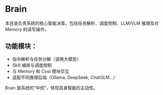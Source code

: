 # Brain

本目录负责系统的核心智能决策，包括任务解析、调度控制、LLM/VLM 推理及对 Memory 的读写操作。

## 功能模块：

- 指令解析与任务分解（调用大模型）
- Skill 编排与调度控制
- 与 Memory 和 Cost 模块交互
- 适配不同推理后端（Ollama, DeepSeek, ChatGLM…）

Brain 是系统的“中控”，体现具身智能的主动性。

